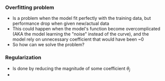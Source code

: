 ### Overfitting problem
- Is a problem when the model fit perfectly with the training data, but performance drop when given new/actual data
- This could happen when the model's function become overcomplicated (AKA the model learning the "noise" instead of the curve), and the model rely on unnecessary coefficient that would have been ~0
- So how can we solve the problem?

### Regularization
- Is done by reducing the magnitude of some coefficient $\theta_{j}$
- 